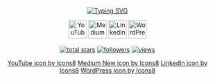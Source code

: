 
<p align="center">
<a href="https://git.io/typing-svg"><img src="https://readme-typing-svg.demolab.com?font=Fira+Code&duration=3500&pause=100&color=628FDB&center=true&width=435&lines=Hi%2C+I+am+%C4%B0rem+Kalkanl%C4%B1!;Welcome+to+my+Github!;I+am+a+newbie+FPGA+developer;And+an+eager+learner!" alt="Typing SVG" /></a>
</p>

<p align="center">
  <a href="https://www.youtube.com/channel/UCbY5z2oST7yUE62pOZ9xs1w"><img width="42px" alt="YouTube" title="Youtube"  src="https://img.icons8.com/nolan/64/youtube-play.png"/></a>  
  <a href="https://medium.com/@kalkanlirem"><img width="42px" alt="Medium" title="Medium" src="https://img.icons8.com/nolan/64/medium-new.png"/></a>
  <a href="  https://www.linkedin.com/in/irem-kalkanlı/" ><img width="42px" alt="LinkedIn" title="LinkedIn" src="https://img.icons8.com/nolan/64/linkedin.png"/></a>  
  <a href="http://iremkalkanli.ml/?i=1"><img width="42px" alt="WordPress" title="WordPress" src="https://img.icons8.com/nolan/64/wordpress.png"/></a>
</p>
<p align="center">

  <a href="https://github.com/iremkalkanli?tab=repositories&sort=stargazers">
    <img alt="total stars" title="Total stars on GitHub" src="https://custom-icon-badges.demolab.com/github/stars/iremkalkanli?color=55960c&style=for-the-badge&labelColor=488207&logo=star"/></a>
  <a href="https://github.com/iremkalkanli?tab=followers">
    <img alt="followers" title="Follow me on Github" src="https://custom-icon-badges.demolab.com/github/followers/iremkalkanli?color=236ad3&labelColor=1155ba&style=for-the-badge&logo=person-add&label=Follow&logoColor=white"/></a>
  <a href="https://github.com/DenverCoder1/Simple-View-Counter">
    <img alt="views" title="GitHub profile views" src="https://freshidea.com/jonah/app/DenverCoder1-profile-views"/></a>
</p>

<p align="center">
<a target="_blank" href="https://icons8.com/icon/44112/youtube">YouTube icon by Icons8</a>
<a target="_blank" href="https://icons8.com/icon/gU6bwZNC5TXf/medium-new">Medium New icon by Icons8</a>
<a target="_blank" href="https://icons8.com/icon/44019/linkedin">LinkedIn icon by Icons8</a>
<a target="_blank" href="https://icons8.com/icon/KU6B9rHO21qL/wordpress">WordPress icon by Icons8</a>
</p>
